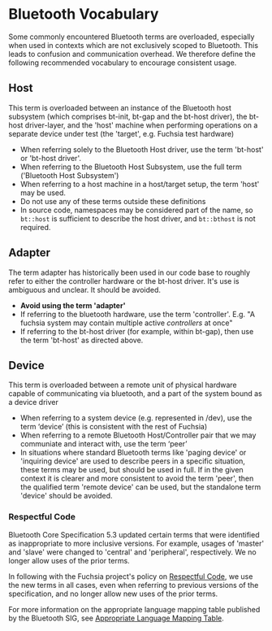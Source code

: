 # Bluetooth Vocabulary

Some commonly encountered Bluetooth terms are overloaded, especially when used
in contexts which are not exclusively scoped to Bluetooth. This leads to
confusion and communication overhead. We therefore define the following
recommended vocabulary to encourage consistent usage.

## Host

This term is overloaded between an instance of the Bluetooth host subsystem
(which comprises bt-init, bt-gap and the bt-host driver), the bt-host
driver-layer, and the 'host' machine when performing operations on a separate
device under test (the 'target', e.g. Fuchsia test hardware)

*   When referring solely to the Bluetooth Host driver, use the term 'bt-host'
    or 'bt-host driver'.
*   When referring to the Bluetooth Host Subsystem, use the full term
    ('Bluetooth Host Subsystem')
*   When referring to a host machine in a host/target setup, the term 'host' may
    be used.
*   Do not use any of these terms outside these definitions
*   In source code, namespaces may be considered part of the name, so `bt::host`
    is sufficient to describe the host driver, and `bt::bthost` is not required.

## Adapter

The term adapter has historically been used in our code base to roughly refer to
either the controller hardware or the bt-host driver. It's use is ambiguous and
unclear. It should be avoided.

*   **Avoid using the term 'adapter'**
*   If referring to the bluetooth hardware, use the term 'controller'. E.g. "A
    fuchsia system may contain multiple active *controllers* at once"
*   If referring to the bt-host driver (for example, within bt-gap), then use
    the term 'bt-host' as directed above.

## Device

This term is overloaded between a remote unit of physical hardware capable of
communicating via bluetooth, and a part of the system bound as a device driver

*   When referring to a system device (e.g. represented in /dev), use the term
    ‘device’ (this is consistent with the rest of Fuchsia)
*   When referring to a remote Bluetooth Host/Controller pair that we may
    communiate and interact with, use the term ‘peer’
*   In situations where standard Bluetooth terms like 'paging device' or
    'inquiring device' are used to describe peers in a specific situation, these
    terms may be used, but should be used in full. If in the given context it is
    clearer and more consistent to avoid the term 'peer', then the qualified
    term 'remote device' can be used, but the standalone term 'device' should be
    avoided.

### Respectful Code

Bluetooth Core Specification 5.3 updated certain terms that were identified as
inappropriate to more inclusive versions. For example, usages of 'master' and
'slave' were changed to 'central' and 'peripheral', respectively.
We no longer allow uses of the prior terms.

In following with the Fuchsia project's policy on
[Respectful Code](https://fuchsia.dev/fuchsia-src/contribute/respectful_code),
we use the new terms in all cases, even when referring to previous versions of
the specification, and no longer allow new uses of the prior terms.

For more information on the appropriate language mapping table published by the
Bluetooth SIG, see
[Appropriate Language Mapping Table](https://specificationrefs.bluetooth.com/language-mapping/Appropriate_Language_Mapping_Table.pdf).
